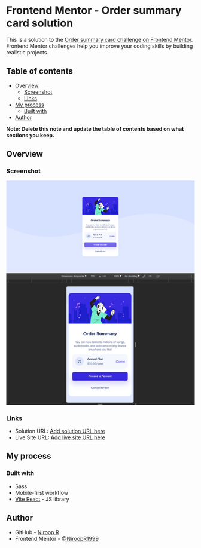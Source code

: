 # Frontend Mentor - Order summary card solution

This is a solution to the [Order summary card challenge on Frontend Mentor](https://www.frontendmentor.io/challenges/order-summary-component-QlPmajDUj). Frontend Mentor challenges help you improve your coding skills by building realistic projects.

## Table of contents

- [Overview](#overview)
  - [Screenshot](#screenshot)
  - [Links](#links)
- [My process](#my-process)
  - [Built with](#built-with)
- [Author](#author)

**Note: Delete this note and update the table of contents based on what sections you keep.**

## Overview

### Screenshot

![](./src/assets/images/Screenshot_Desktop_View.png)
![](./src/assets/images/Screenshot_Mobile_View.png)

### Links

- Solution URL: [Add solution URL here](https://your-solution-url.com)
- Live Site URL: [Add live site URL here](https://your-live-site-url.com)

## My process

### Built with

- Sass
- Mobile-first workflow
- [Vite React](https://vitejs.dev/) - JS library


## Author

- GitHub - [Niroop R](https://github.com/NiroopR1999)
- Frontend Mentor - [@NiroopR1999](https://www.frontendmentor.io/profile/NiroopR1999)

